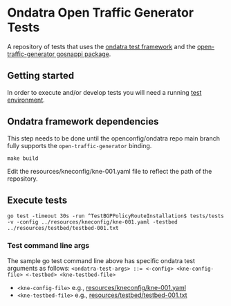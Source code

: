 # Ondatra Open Traffic Generator Tests
A repository of tests that uses the [ondatra test framework](https://github.com/openconfig/ondatra) 
and the [open-traffic-generator gosnappi package](https://github.com/open-traffic-generator).

## Getting started
In order to execute and/or develop tests you will need a running 
[test environment](./TESTENV.md).

## Ondatra framework dependencies
This step needs to be done until the openconfig/ondatra repo main branch 
fully supports the `open-traffic-generator` binding.
```
make build
```
Edit the resources/kneconfig/kne-001.yaml file to reflect the path of the repository.

## Execute tests
```
go test -timeout 30s -run ^TestBGPPolicyRouteInstallation$ tests/tests -v -config ../resources/kneconfig/kne-001.yaml -testbed ../resources/testbed/testbed-001.txt
```

### Test command line args
The sample go test command line above has specific ondatra test arguments as follows:
`<ondatra-test-args> ::= <-config> <kne-config-file> <-testbed> <kne-testbed-file>`
- `<kne-config-file>` e.g., [resources/kneconfig/kne-001.yaml](./resources/kneconfig/kne-001.yaml)
- `<kne-testbed-file>` e.g., [resources/testbed/testbed-001.txt](./resources/testbed/testbed-001.txt)
